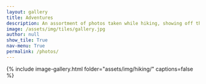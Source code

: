 ```yaml
---
layout: gallery
title: Adventures
description: An assortment of photos taken while hiking, showing off the beauty of the countryside (mostly in the UK).
image: /assets/img/tiles/gallery.jpg    
author: null
show_tile: True
nav-menu: True
permalink: /photos/
---
```


{% include image-gallery.html folder="assets/img/hiking/" captions=false %}